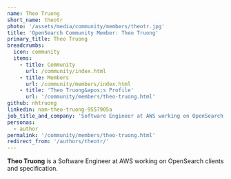 ```yaml
---
name: Theo Truong
short_name: theotr
photo: '/assets/media/community/members/theotr.jpg'
title: 'OpenSearch Community Member: Theo Truong'
primary_title: Theo Truong
breadcrumbs:
  icon: community
  items:
    - title: Community
      url: /community/index.html
    - title: Members
      url: /community/members/index.html
    - title: 'Theo Truong&apos;s Profile'
      url: '/community/members/theo-truong.html'
github: nhtruong
linkedin: nam-theo-truong-9557905a
job_title_and_company: 'Software Engineer at AWS working on OpenSearch'
personas:
  - author
permalink: '/community/members/theo-truong.html'
redirect_from: '/authors/theotr/'
---
```


**Theo Truong** is a Software Engineer at AWS working on OpenSearch clients and specification.
